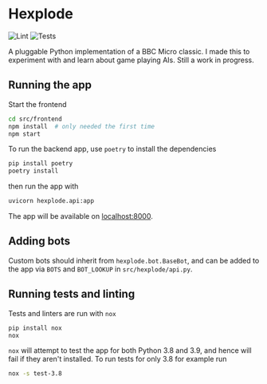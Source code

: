 # Hexplode

![Lint](https://github.com/tcbegley/hexplode/workflows/Lint/badge.svg) ![Tests](https://github.com/tcbegley/hexplode/workflows/Tests/badge.svg?branch=main)

A pluggable Python implementation of a BBC Micro classic. I made this to
experiment with and learn about game playing AIs. Still a work in progress.

## Running the app

Start the frontend

```sh
cd src/frontend
npm install  # only needed the first time
npm start
```

To run the backend app, use `poetry` to install the dependencies

```sh
pip install poetry
poetry install
```

then run the app with

```sh
uvicorn hexplode.api:app
```

The app will be available on [localhost:8000](http://127.0.0.1:8000).

## Adding bots

Custom bots should inherit from `hexplode.bot.BaseBot`, and can be added to the
app via `BOTS` and `BOT_LOOKUP` in `src/hexplode/api.py`.

## Running tests and linting

Tests and linters are run with `nox`

```sh
pip install nox
nox
```

`nox` will attempt to test the app for both Python 3.8 and 3.9, and hence will
fail if they aren't installed. To run tests for only 3.8 for example run

```sh
nox -s test-3.8
```
